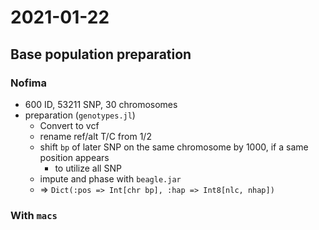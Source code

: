 # 2021-01-22
## Base population preparation
### Nofima
- 600 ID, 53211 SNP, 30 chromosomes
- preparation (`genotypes.jl`)
  - Convert to vcf
  - rename ref/alt T/C from 1/2
  - shift `bp` of later SNP on the same chromosome by 1000, if a same position appears
    - to utilize all SNP
  - impute and phase with `beagle.jar`
  - $\Rightarrow$ `Dict(:pos => Int[chr bp], :hap => Int8[nlc, nhap])`

### With `macs`
